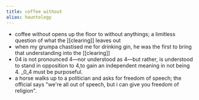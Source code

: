 ```yaml
---
title: coffee without
alias: hauntology
---
```


- coffee without opens up the floor to without anythings; a limitless question of what the [[clearing]] leaves out
- when my grumpa chastised me for drinking gin, he was the first to bring that understanding into the [[clearing]]
- 04 is not pronounced 4—nor understood as 4—but rather, is understood to stand in opposition to 4,to gain an independent meaning in not being 4.
_0_4 must be purposeful.
- a horse walks up to a politician and asks for freedom of speech; the official says "we're all out of speech, but i can give you freedom of religion".